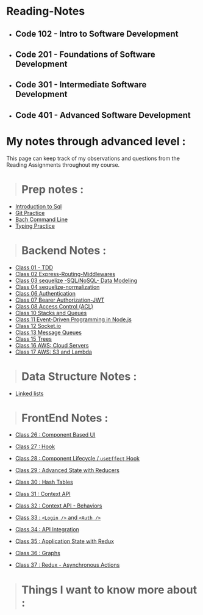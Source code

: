 # Reading-Notes

- ## Code 102 - Intro to Software Development

- ## Code 201 - Foundations of Software Development

- ## Code 301 - Intermediate Software Development

- ## Code 401 - Advanced Software Development

# My notes through advanced level :

This page can keep track of my observations and questions from the Reading Assignments throughout my course.

> # Prep notes :

- [Introduction to Sql ](./introduction-to-SQL/README.md)
- [Git Practice ](./Git%20Practice/README.md)
- [Bach Command Line ](./Bach%20Practice/README.md)
- [Typing Practice](./Typing%20Practice/README.md)

<!-- | **Days** | **Link**              |
| -------- | --------------------- |
| Day 01   | [](./Day01/README.md) |
| Day 02   | [](./Day02/README.md) |
| Day 03   | [](./Day03/README.MD) | -->

> # Backend Notes :

- [Class 01 - TDD](Class_01_TDD-Express.md)
- [Class 02 Express-Routing-Middlewares](Class_02-Express-REST-API.md)
- [Class 03 sequelize -SQL/NoSQL- Data Modeling](Data_Modeling.md)
- [Class 04 sequelize-normalization](sequelize-normalization.md)
- [Class 06 Authentication](Authentication.md)
- [Class 07 Bearer Authorization-JWT](Bearer-Authorization-JWT.md)
- [Class 08 Access Control (ACL)](<Access%20Control%20(ACL).md>)
- [Class 10 Stacks and Queues](Stacks-%26-Queues.md)
- [Class 11 Event-Driven Programming in Node.js](Event-Driven.md)
- [Class 12 Socket.io](/Socket.io.md)
- [Class 13 Message Queues](/Message%20Queues.md)
- [Class 15 Trees](./Trees.md)
- [Class 16 AWS: Cloud Servers](./AWS-Cloud%20Servers.md)
- [Class 17 AWS: S3 and Lambda](./AWS%3A%20S3%20and%20Lambda.md)

> # Data Structure Notes :

- [Linked lists](Linked-Lists.md)

> # FrontEnd Notes :

- [Class 26 : Component Based UI](./Component%20Based%20UI.md)

- [Class 27 : Hook](<./Hook%20%7BuseState()%7D.md>)

- [Class 28 : Component Lifecycle / `useEffect` Hook](./Component%20Lifecycle-useEffect%20Hook.MD)

- [Class 29 : Advanced State with Reducers](./Advanced%20State%20with%20Reducers.MD)

- [Class 30 : Hash Tables](./Hash%20Tables.MD)

- [Class 31 : Context API](./Context%20API.MD)

- [Class 32 : Context API - Behaviors](./Context%20API%20-%20Behaviors.MD)

- [Class 33 : `<Login />` and `<Auth />`](./Login%20and%20Auth.MD)

- [Class 34 : API Integration](./API%20Integration.MD)

- [Class 35 : Application State with Redux](./Application%20State%20with%20Redux.MD)

- [Class 36 : Graphs](./Graphs.MD)

- [ Class 37 : Redux - Asynchronous Actions](./Redux%20-%20Asynchronous%20Actions.MD)

> # Things I want to know more about :
